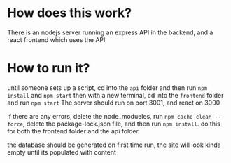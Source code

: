 # How does this work?

There is an nodejs server running an express API in the backend, and a react frontend which uses the API

# How to run it?

until someone sets up a script, cd into the `api` folder and then run  `npm install` and `npm start`
then with a new terminal, cd into the `frontend` folder and run `npm start`
The server should run on port 3001, and react on 3000

if there are any errors, delete the node_modueles, run `npm cache clean --force`, delete the package-lock.json file, and then run `npm install`. do this for both the frontend folder and the api folder

the database should be generated on first time run, the site will look kinda empty until its populated with content
